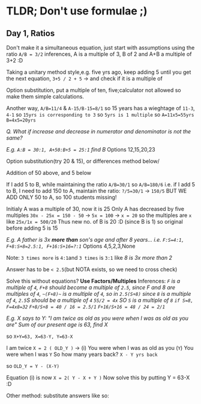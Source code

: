 # TLDR; Don't use formulae ;)

## Day 1, Ratios

Don't make it a simultaneous equation, just start with assumptions using the ratio `A/B = 3/2` 
inferences, A is a multiple of 3, B of 2 and A+B a multiple of 3+2 :D  

Taking a unitary method style,e.g. five yrs ago, keep adding 5 until you get the next equation, `3+5 / 2 + 5` -> and check if it is a multiple of 

Option substitution, put a multiple of ten, five;calculator not allowed so make them simple calculations.

Another way, `A/B=11/4` & `A-15/B-15=8/1` so 15 years has a wieghtage of `11-3`, `4-1` so `15yrs is corresponding to 3` so `5yrs is 1 multiple` so `A=11x5=55yrs B=4x5=20yrs`

*Q. What if increase and decrease in numerator and denominator is not the same?*

*E.g. `A:B = 30:1, A+50:B+5 = 25:1` find B*
Options 12,15,20,23

Option substitution(try 20 & 15), or differences method below\/

Addition of 50 above, and 5 below

If I add 5 to B, while maintaining the ratio `A/B=30/1` so `A/B=180/6` i.e. if I add 5 to B, I need to add 150 to A, maintain the ratio: `?/5=30/1` -> `150/5` BUT WE ADD ONLY 50 to A, so 100 students missing!

Initialy A was a multiple of 30, now it is 25
Only A has decreased by five multiples
`30x - 25x = 150 - 50` -> `5x = 100` -> `x = 20`
so the multiples are `x` like `25x/1x = 500/20`
Thus new no. of B is 20 :D (since B is 1) so original before adding 5 is 15

*E.g. A father is 3x **more than** son's age and after 8 years... 
i.e. `F:S=4:1, F+8:S+8=2.5:1, F+16:S+16=?:1`*
Options 4,5,2,3,None

Note: `3 times more` is `4:1`and `3 times` is `3:1` like *8 is 3x more than 2*

Answer has to be `< 2.5`(but NOTA exists, so we need to cross check)

Solve this without equations?
**Use Factors/Multiples**
Inferences: 
*`F` is a multiple of `4`, 
`F+8` should become a multiple of `2.5`, 
since F and 8 are multiples of `4`, 
`~(F+8)~` is a multiple of `4`, 
so in `2.5(S+8)` since `8` is a multiple of `4`, `2.5`S should be a multiple of `4`
`5S/2 = 4x`
SO `S` is a multiple of `8`
`if S=8, F=4x8=32`
`F+8/S+8 = 40 / 16 = 2.5/1`
`F+16/S+16 = 48 / 24 = 2/1`*

*E.g. X says to Y: "I am twice as old as you were when I was as old as you are"
Sum of our present age is 63, find X*

so `X+Y=63, X=63-Y, Y=63-X`

I am twice `X = 2 ( OLD_Y )` -> (i)
You were when I was as old as you (`Y`)
You were when I was `Y`
So how many years back? `X - Y yrs back`

so `OLD_Y = Y - (X-Y)`

Equation (i) is now `X = 2( Y - X + Y )`
Now solve this by putting Y = 63-X :D

Other method: substitute answers like so: